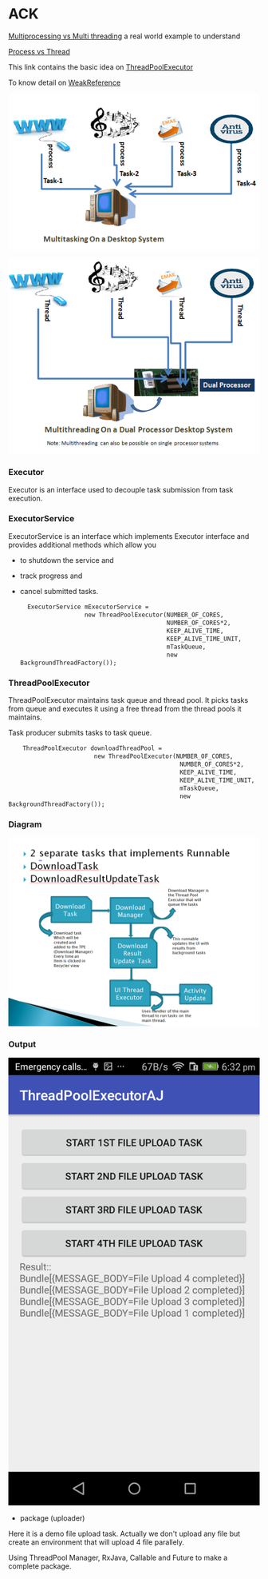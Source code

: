# ACK

[Multiprocessing vs Multi threading](https://www.youtube.com/watch?v=wPgsqatFXBo) a  real world example to understand 

[Process vs Thread](https://www.callicoder.com/java-multithreading-thread-and-runnable-tutorial/)

This link contains the basic idea on [ThreadPoolExecutor](https://www.callicoder.com/java-executor-service-and-thread-pool-tutorial/)

To know detail on [WeakReference](https://medium.com/google-developer-experts/finally-understanding-how-references-work-in-android-and-java-26a0d9c92f83)

![Multitasking](https://github.com/anjandebnath/ThreadPoolExecutorAJ/blob/master/img/multitasking.png)

![MultiThreading](https://github.com/anjandebnath/ThreadPoolExecutorAJ/blob/master/img/multithreading.png)


### Executor
Executor is an interface used to decouple task submission from task execution.


### ExecutorService
ExecutorService is an interface which implements Executor interface and provides additional methods which allow you 

- to shutdown the service and 
- track progress and 
- cancel submitted tasks.

        ExecutorService mExecutorService = 
                        new ThreadPoolExecutor(NUMBER_OF_CORES,
                                               NUMBER_OF_CORES*2,
                                               KEEP_ALIVE_TIME,
                                               KEEP_ALIVE_TIME_UNIT,
                                               mTaskQueue,
                                               new BackgroundThreadFactory());


### ThreadPoolExecutor
ThreadPoolExecutor maintains task queue and thread pool. It picks tasks from queue and executes it using a free thread from the thread pools it maintains. 

Task producer submits tasks to task queue.

        ThreadPoolExecutor downloadThreadPool = 
                            new ThreadPoolExecutor(NUMBER_OF_CORES,
                                                    NUMBER_OF_CORES*2,
                                                    KEEP_ALIVE_TIME,
                                                    KEEP_ALIVE_TIME_UNIT,
                                                    mTaskQueue,
                                                    new BackgroundThreadFactory());
                                                    

### Diagram

![image](https://github.com/anjandebnath/ThreadPoolExecutorAJ/blob/master/img/TPE.PNG)


### Output
![image](https://github.com/anjandebnath/ThreadPoolExecutorAJ/blob/master/img/output.png)

- package (uploader)

Here it is a demo file upload task. Actually we don't upload any file but create an environment that will upload 4 file parallely.

Using ThreadPool Manager, RxJava, Callable and Future to make a complete package.
